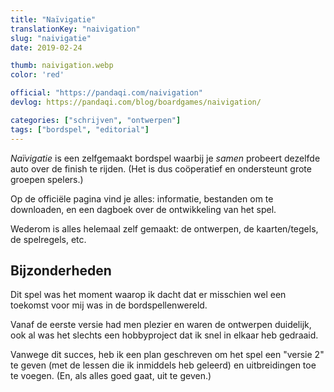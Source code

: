 ```yaml
---
title: "Naïvigatie"
translationKey: "naivigation"
slug: "naivigatie"
date: 2019-02-24

thumb: naivigation.webp
color: 'red'

official: "https://pandaqi.com/naivigation"
devlog: https://pandaqi.com/blog/boardgames/naivigation/

categories: ["schrijven", "ontwerpen"]
tags: ["bordspel", "editorial"]
---
```


_Naïvigatie_ is een zelfgemaakt bordspel waarbij je _samen_ probeert dezelfde auto over de finish te rijden. (Het is dus coöperatief en ondersteunt grote groepen spelers.)

Op de officiële pagina vind je alles: informatie, bestanden om te downloaden, en een dagboek over de ontwikkeling van het spel.

Wederom is alles helemaal zelf gemaakt: de ontwerpen, de kaarten/tegels, de spelregels, etc.

## Bijzonderheden
Dit spel was het moment waarop ik dacht dat er misschien wel een toekomst voor mij was in de bordspellenwereld. 

Vanaf de eerste versie had men plezier en waren de ontwerpen duidelijk, ook al was het slechts een hobbyproject dat ik snel in elkaar heb gedraaid.

Vanwege dit succes, heb ik een plan geschreven om het spel een "versie 2" te geven (met de lessen die ik inmiddels heb geleerd) en uitbreidingen toe te voegen. (En, als alles goed gaat, uit te geven.)